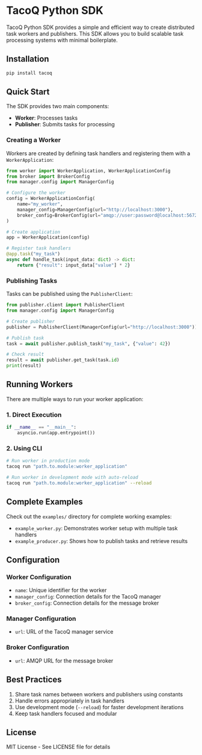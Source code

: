 # TacoQ Python SDK

TacoQ Python SDK provides a simple and efficient way to create distributed task workers and publishers. This SDK allows you to build scalable task processing systems with minimal boilerplate.

## Installation

```bash
pip install tacoq
```

## Quick Start

The SDK provides two main components:

- **Worker**: Processes tasks
- **Publisher**: Submits tasks for processing

### Creating a Worker

Workers are created by defining task handlers and registering them with a `WorkerApplication`:

```python
from worker import WorkerApplication, WorkerApplicationConfig
from broker import BrokerConfig
from manager.config import ManagerConfig

# Configure the worker
config = WorkerApplicationConfig(
    name="my_worker",
    manager_config=ManagerConfig(url="http://localhost:3000"),
    broker_config=BrokerConfig(url="amqp://user:password@localhost:5672")
)

# Create application
app = WorkerApplication(config)

# Register task handlers
@app.task("my_task")
async def handle_task(input_data: dict) -> dict:
    return {"result": input_data["value"] * 2}
```

### Publishing Tasks

Tasks can be published using the `PublisherClient`:

```python
from publisher.client import PublisherClient
from manager.config import ManagerConfig

# Create publisher
publisher = PublisherClient(ManagerConfig(url="http://localhost:3000"))

# Publish task
task = await publisher.publish_task("my_task", {"value": 42})

# Check result
result = await publisher.get_task(task.id)
print(result)
```

## Running Workers

There are multiple ways to run your worker application:

### 1. Direct Execution

```python
if __name__ == "__main__":
    asyncio.run(app.entrypoint())
```

### 2. Using CLI

```bash
# Run worker in production mode
tacoq run "path.to.module:worker_application"

# Run worker in development mode with auto-reload
tacoq run "path.to.module:worker_application" --reload
```

## Complete Examples

Check out the `examples/` directory for complete working examples:

- `example_worker.py`: Demonstrates worker setup with multiple task handlers
- `example_producer.py`: Shows how to publish tasks and retrieve results

## Configuration

### Worker Configuration

- `name`: Unique identifier for the worker
- `manager_config`: Connection details for the TacoQ manager
- `broker_config`: Connection details for the message broker

### Manager Configuration

- `url`: URL of the TacoQ manager service

### Broker Configuration

- `url`: AMQP URL for the message broker

## Best Practices

1. Share task names between workers and publishers using constants
2. Handle errors appropriately in task handlers
3. Use development mode (`--reload`) for faster development iterations
4. Keep task handlers focused and modular

## License

MIT License - See LICENSE file for details
